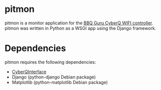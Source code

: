 pitmon
======

pitmon is a monitor application for the
[BBQ Guru CyberQ WIFI controller](http://www.thebbqguru.com).
pitmon was written in Python as a WSGI app using the Django framework.

Dependencies
============

pitmon requires the following dependencies:

* [CyberQInterface](https://github.com/thebrilliantidea/CyberQInterface)
* Django (python-django Debian package)
* Matplotlib (python-matplotlib Debian package)
